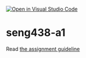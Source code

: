 [![Open in Visual Studio Code](https://classroom.github.com/assets/open-in-vscode-c66648af7eb3fe8bc4f294546bfd86ef473780cde1dea487d3c4ff354943c9ae.svg)](https://classroom.github.com/online_ide?assignment_repo_id=9813155&assignment_repo_type=AssignmentRepo)
# seng438-a1

Read [the assignment guideline](seng438-a1.md) 

